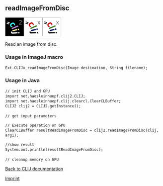 ## readImageFromDisc
![Image](images/mini_clij2_logo.png)![Image](images/mini_clijx_logo.png)![Image](images/mini_clijx_logo.png)

Read an image from disc.

### Usage in ImageJ macro
```
Ext.CLIJx_readImageFromDisc(Image destination, String filename);
```


### Usage in Java
```
// init CLIJ and GPU
import net.haesleinhuepf.clij2.CLIJ;
import net.haesleinhuepf.clij.clearcl.ClearCLBuffer;
CLIJ2 clij2 = CLIJ2.getInstance();

// get input parameters
```

```
// Execute operation on GPU
ClearCLBuffer resultReadImageFromDisc = clij2.readImageFromDisc(clij, arg1);
```

```
//show result
System.out.println(resultReadImageFromDisc);

// cleanup memory on GPU
```


[Back to CLIJ documentation](https://clij.github.io/)

[Imprint](https://clij.github.io/imprint)
